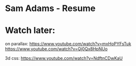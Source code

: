 # Sam Adams - Resume

# Watch later:

on parallax:
https://www.youtube.com/watch?v=mxHoPYFsTuk
https://www.youtube.com/watch?v=Qj0Qx8HpNUo

3d css: https://www.youtube.com/watch?v=NdftnCDwKaU

